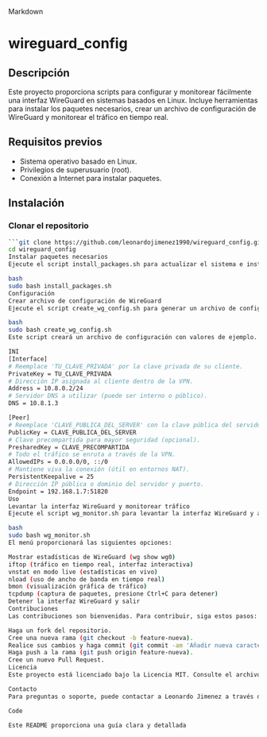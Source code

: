 
Markdown
# wireguard_config

## Descripción
Este proyecto proporciona scripts para configurar y monitorear fácilmente una interfaz WireGuard en sistemas basados en Linux. Incluye herramientas para instalar los paquetes necesarios, crear un archivo de configuración de WireGuard y monitorear el tráfico en tiempo real.

## Requisitos previos
- Sistema operativo basado en Linux.
- Privilegios de superusuario (root).
- Conexión a Internet para instalar paquetes.

## Instalación

### Clonar el repositorio
```bash
```git clone https://github.com/leonardojimenez1990/wireguard_config.git```
cd wireguard_config
Instalar paquetes necesarios
Ejecute el script install_packages.sh para actualizar el sistema e instalar WireGuard y las herramientas de monitorización necesarias.

bash
sudo bash install_packages.sh
Configuración
Crear archivo de configuración de WireGuard
Ejecute el script create_wg_config.sh para generar un archivo de configuración de ejemplo en /etc/wireguard/wg0.conf.

bash
sudo bash create_wg_config.sh
Este script creará un archivo de configuración con valores de ejemplo. Edite el archivo con sus valores reales antes de continuar:

INI
[Interface]
# Reemplace 'TU_CLAVE_PRIVADA' por la clave privada de su cliente.
PrivateKey = TU_CLAVE_PRIVADA
# Dirección IP asignada al cliente dentro de la VPN.
Address = 10.8.0.2/24
# Servidor DNS a utilizar (puede ser interno o público).
DNS = 10.8.1.3

[Peer]
# Reemplace 'CLAVE_PUBLICA_DEL_SERVER' con la clave pública del servidor.
PublicKey = CLAVE_PUBLICA_DEL_SERVER
# Clave precompartida para mayor seguridad (opcional).
PresharedKey = CLAVE_PRECOMPARTIDA
# Todo el tráfico se enruta a través de la VPN.
AllowedIPs = 0.0.0.0/0, ::/0
# Mantiene viva la conexión (útil en entornos NAT).
PersistentKeepalive = 25
# Dirección IP pública o dominio del servidor y puerto.
Endpoint = 192.168.1.7:51820
Uso
Levantar la interfaz WireGuard y monitorear tráfico
Ejecute el script wg_monitor.sh para levantar la interfaz WireGuard y acceder a un menú interactivo de monitorización.

bash
sudo bash wg_monitor.sh
El menú proporcionará las siguientes opciones:

Mostrar estadísticas de WireGuard (wg show wg0)
iftop (tráfico en tiempo real, interfaz interactiva)
vnstat en modo live (estadísticas en vivo)
nload (uso de ancho de banda en tiempo real)
bmon (visualización gráfica de tráfico)
tcpdump (captura de paquetes, presione Ctrl+C para detener)
Detener la interfaz WireGuard y salir
Contribuciones
Las contribuciones son bienvenidas. Para contribuir, siga estos pasos:

Haga un fork del repositorio.
Cree una nueva rama (git checkout -b feature-nueva).
Realice sus cambios y haga commit (git commit -am 'Añadir nueva característica').
Haga push a la rama (git push origin feature-nueva).
Cree un nuevo Pull Request.
Licencia
Este proyecto está licenciado bajo la Licencia MIT. Consulte el archivo LICENSE para obtener más detalles.

Contacto
Para preguntas o soporte, puede contactar a Leonardo Jimenez a través de su perfil de GitHub.

Code

Este README proporciona una guía clara y detallada 
